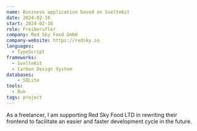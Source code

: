 ```yaml
---
name: Business application based on SvelteKit
date: 2024-02-16
start: 2024-02-16
role: Freiberufler
company: Red Sky Food GmbH
company-website: https://redsky.io
languages:
  - TypeScript
frameworks:
  - SvelteKit
  - Carbon Design System
databases:
	- SQLite
tools:
  - Bun
tags: project
---
```


As a freelancer, I am supporting Red Sky Food LTD in rewriting their frontend to facilitate an easier and faster development cycle in the future.

